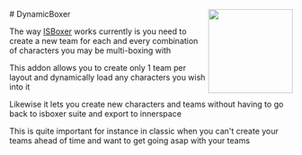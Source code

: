 <img src="https://raw.githubusercontent.com/mooreatv/DynamicBoxer/master/DynamicBoxer.png" height=150 width=150 align=right>
# DynamicBoxer

The way [ISBoxer](http://isboxer.com/wiki/WoW:Quicker_Start_Guide) works currently is you need to 
create a new team for each and every combination of characters you may be multi-boxing with

This addon allows you to create only 1 team per layout and dynamically load any characters you wish into it

Likewise it lets you create new characters and teams without having to go back to isboxer suite and export to innerspace

This is quite important for instance in classic when you can't create your teams ahead of time and want to get going asap 
with your teams
